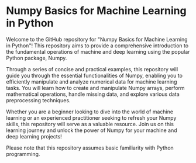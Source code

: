# Numpy Basics for Machine Learning in Python
Welcome to the GitHub repository for "Numpy Basics for Machine Learning in Python"! This repository aims to provide a comprehensive introduction to the fundamental operations of machine and deep learning using the popular Python package, Numpy.

Through a series of concise and practical examples, this repository will guide you through the essential functionalities of Numpy, enabling you to efficiently manipulate and analyze numerical data for machine learning tasks. You will learn how to create and manipulate Numpy arrays, perform mathematical operations, handle missing data, and explore various data preprocessing techniques.

Whether you are a beginner looking to dive into the world of machine learning or an experienced practitioner seeking to refresh your Numpy skills, this repository will serve as a valuable resource. Join us on this learning journey and unlock the power of Numpy for your machine and deep learning projects!

Please note that this repository assumes basic familiarity with Python programming.
